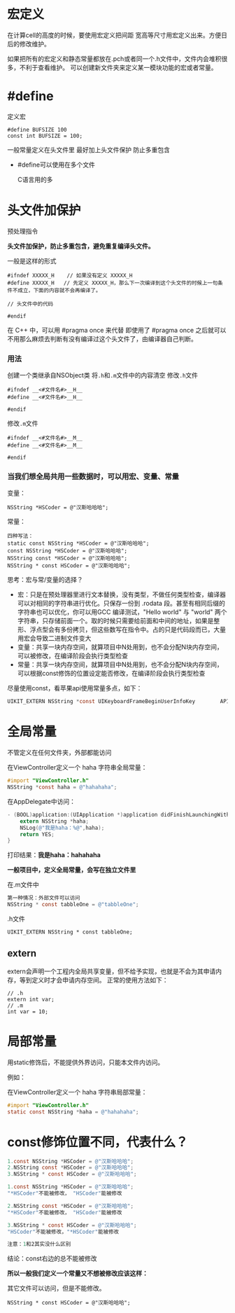 # 宏定义

在计算cell的高度的时候，要使用宏定义把间距 宽高等尺寸用宏定义出来。方便日后的修改维护。

如果把所有的宏定义和静态常量都放在.pch或者同一个.h文件中，文件内会堆积很多，不利于查看维护。
可以创建新文件夹来定义某一模块功能的宏或者常量。

# #define	

定义宏

```
#define	BUFSIZE 100
const int BUFSIZE = 100;
```

一般常量定义在头文件里	最好加上头文件保护 防止多重包含

- #define可以使用在多个文件

  C语言用的多

# 头文件加保护

预处理指令

**头文件加保护，防止多重包含，避免重复编译头文件。**

一般是这样的形式

```
#ifndef XXXXX_H    // 如果没有定义 XXXXX_H
#define XXXXX_H   // 先定义 XXXXX_H，那么下一次编译到这个头文件的时候上一句条件不成立，下面的内容就不会再编译了。

// 头文件中的代码

#endif
```

在 C++ 中，可以用 #pragma once 来代替
即使用了 #pragma once 之后就可以不用那么麻烦去判断有没有编译过这个头文件了，由编译器自己判断。

### 用法

创建一个类继承自NSObject类
将`.h`和`.m`文件中的内容清空
修改`.h`文件

```
#ifndef __<#文件名#>__H__
#define __<#文件名#>__H__

#endif
```

修改`.m`文件

```
#ifndef __<#文件名#>__M__
#define __<#文件名#>__M__

#endif
```

### 当我们想全局共用一些数据时，可以用宏、变量、常量

变量：

```objc
NSString *HSCoder = @"汉斯哈哈哈";
```

常量：

```objc
四种写法：
static const NSString *HSCoder = @"汉斯哈哈哈";
const NSString *HSCoder = @"汉斯哈哈哈";
NSString const *HSCoder = @"汉斯哈哈哈";
NSString * const HSCoder = @"汉斯哈哈哈";
```

思考：宏与常/变量的选择？

- 宏：只是在预处理器里进行文本替换，没有类型，不做任何类型检查，编译器可以对相同的字符串进行优化。只保存一份到 .rodata 段。甚至有相同后缀的字符串也可以优化，你可以用GCC 编译测试，"Hello world" 与 "world" 两个字符串，只存储前面一个。取的时候只需要给前面和中间的地址，如果是整形、浮点型会有多份拷贝，但这些数写在指令中。占的只是代码段而已，大量用宏会导致二进制文件变大
- 变量：共享一块内存空间，就算项目中N处用到，也不会分配N块内存空间，可以被修改，在编译阶段会执行类型检查
- 常量：共享一块内存空间，就算项目中N处用到，也不会分配N块内存空间，可以根据const修饰的位置设定能否修改，在编译阶段会执行类型检查

尽量使用const，看苹果api使用常量多点，如下：

```objective-c
UIKIT_EXTERN NSString *const UIKeyboardFrameBeginUserInfoKey        API_AVAILABLE(ios(3.2)) API_UNAVAILABLE(tvos); // NSValue of CGRect
```

# 全局常量

不管定义在任何文件夹，外部都能访问

在ViewController定义一个 haha 字符串全局常量：

```objective-c
#import "ViewController.h"
NSString *const haha = @"hahahaha";
```

在AppDelegate中访问：

```objective-c
- (BOOL)application:(UIApplication *)application didFinishLaunchingWithOptions:(NSDictionary *)launchOptions {
    extern NSString *haha;
    NSLog(@"我是haha：%@",haha);
    return YES;
}
```

打印结果：**我是haha：hahahaha**

**一般项目中，定义全局常量，会写在独立文件里**

在.m文件中

```objective-c
第一种情况：外部文件可以访问
NSString * const tabbleOne = @"tabbleOne";
```

.h文件

```
UIKIT_EXTERN NSString * const tabbleOne;
```

## extern

extern会声明一个工程内全局共享变量，但不给予实现，也就是不会为其申请内存，等到定义时才会申请内存空间。
正常的使用方法如下：

```
// .h
extern int var;
// .m
int var = 10;
```

# 局部常量

用static修饰后，不能提供外界访问，只能本文件内访问。

例如：

在ViewController定义一个 haha 字符串局部常量：

```objective-c
#import "ViewController.h"
static const NSString *haha = @"hahahaha";
```

# const修饰位置不同，代表什么？

```objective-c
1.const NSString *HSCoder = @"汉斯哈哈哈";
2.NSString const *HSCoder = @"汉斯哈哈哈";
3.NSString * const HSCoder = @"汉斯哈哈哈";
```

```objective-c
1.const NSString *HSCoder = @"汉斯哈哈哈";
"*HSCoder"不能被修改， "HSCoder"能被修改

2.NSString const *HSCoder = @"汉斯哈哈哈";
"*HSCoder"不能被修改， "HSCoder"能被修改

3.NSString * const HSCoder = @"汉斯哈哈哈";
"HSCoder"不能被修改，"*HSCoder"能被修改

注意：1和2其实没什么区别
```

结论：const右边的总不能被修改

**所以一般我们定义一个常量又不想被修改应该这样：**

其它文件可以访问，但是不能修改。

```objc
NSString * const HSCoder = @"汉斯哈哈哈";
```

